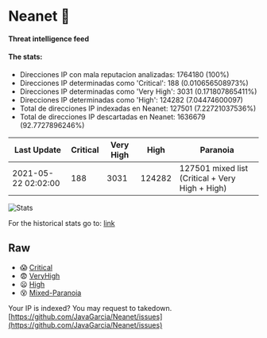 # Neanet :hocho:
#### Threat intelligence feed
#### The stats:

- Direcciones IP con mala reputacion analizadas: 1764180 (100%)
- Direcciones IP determinadas como 'Critical':  188 (0.010656508973%)
- Direcciones IP determinadas como 'Very High':  3031 (0.171807865411%)
- Direcciones IP determinadas como 'High':  124282 (7.04474600097)
- Total de direcciones IP indexadas en Neanet:  127501 (7.22721037536%)
- Total de direcciones IP descartadas en Neanet:  1636679 (92.7727896246%)

| Last Update | Critical | Very High | High | Paranoia |
| --- | --- | --- | --- | --- |
| 2021-05-22 02:02:00 | 188 | 3031 | 124282 | 127501 mixed list (Critical + Very High + High)|

![Stats](https://docs.google.com/spreadsheets/d/e/2PACX-1vSnaNMIXVabIpDJjufMlzH7poXnshF3mgd8Is1g9ytUEzVsP5my4Trn8f-xkoLLQ38xpL3HtmUexLo6/pubchart?oid=501124687&format=image)

For the historical stats go to: [link](/stats.csv)
## Raw
- :scream: [Critical](https://raw.githubusercontent.com/JavaGarcia/Neanet/master/blacklists/neanet_critical.txt)
- :fearful: [VeryHigh](https://raw.githubusercontent.com/JavaGarcia/Neanet/master/blacklists/neanet_veryHigh.txtt)
- :frowning: [High](https://raw.githubusercontent.com/JavaGarcia/Neanet/master/blacklists/neanet_high.txt)
- :dizzy_face: [Mixed-Paranoia](https://raw.githubusercontent.com/JavaGarcia/Neanet/master/blacklists/neanet_all.txt)


Your IP is indexed? You may request to takedown. [https://github.com/JavaGarcia/Neanet/issues](https://github.com/JavaGarcia/Neanet/issues)










































































































































































































































































































































































































































































































































































































































































































































































































































































































































































































































































































































































































































































































































































































































































































































































































































































































































































































































































































































































































































































































































































































































































































































































































































































































































































































































































































































































































































































































































































































































































































































































































































































































































































































































































































































































































































































































































































































































































































































































































































































































































































































































































































































































































































































































































































































































































































































































































































































































































































































































































































































































































































































































































































































































































































































































































































































































































































































































































































































































































































































































































































































































































































































































































































































































































































































































































































































